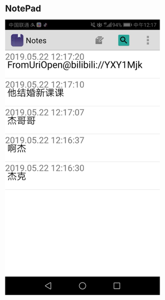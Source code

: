 # NotePad
![image](https://github.com/2380890390/qizhongzuoye/blob/master/TIM%E5%9B%BE%E7%89%8720190522121758.jpg)

